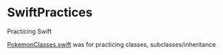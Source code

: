 # SwiftPractices
Practicing Swift

[PokemonClasses.swift](https://github.com/inewins/SwiftPractices/blob/main/PokemonClasses.swift) was for practicing classes, subclasses/inheritance
